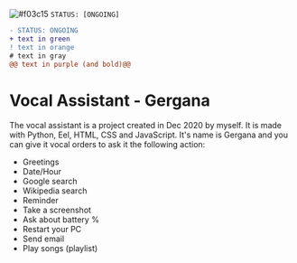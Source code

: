 ![#f03c15](https://via.placeholder.com/15/f03c15/000000?text=+) `STATUS: [ONGOING]`

```diff
- STATUS: ONGOING
+ text in green
! text in orange
# text in gray
@@ text in purple (and bold)@@
```

# Vocal Assistant - Gergana

The vocal assistant is a project created in Dec 2020 by myself. It is made with Python, Eel, HTML, CSS and JavaScript.
It's name is Gergana and you can give it vocal orders to ask it the following action:

- Greetings
- Date/Hour
- Google search
- Wikipedia search
- Reminder
- Take a screenshot
- Ask about battery %
- Restart your PC
- Send email
- Play songs (playlist)

